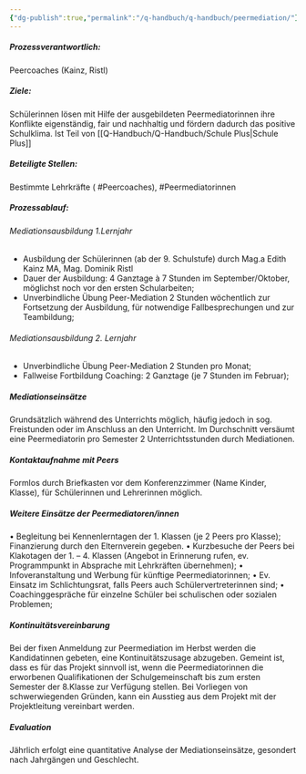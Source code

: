 ```yaml
---
{"dg-publish":true,"permalink":"/q-handbuch/q-handbuch/peermediation/"}
---
```


##### Prozessverantwortlich:
Peercoaches (Kainz, Ristl)
##### Ziele:
Schülerinnen lösen mit Hilfe der ausgebildeten Peermediatorinnen ihre Konflikte eigenständig, fair und nachhaltig und fördern dadurch das positive Schulklima. Ist Teil von [[Q-Handbuch/Q-Handbuch/Schule Plus\|Schule Plus]]
##### Beteiligte Stellen:
Bestimmte Lehrkräfte ( #Peercoaches), #Peermediatorinnen
##### Prozessablauf:
###### Mediationsausbildung 1.Lernjahr
* Ausbildung der Schülerinnen (ab der 9. Schulstufe) durch Mag.a Edith Kainz MA, Mag. Dominik Ristl
* Dauer der Ausbildung: 4 Ganztage à 7 Stunden im September/Oktober, möglichst  noch vor den ersten Schularbeiten;
* Unverbindliche Übung Peer-Mediation 2 Stunden wöchentlich  zur Fortsetzung der Ausbildung, für notwendige Fallbesprechungen und zur Teambildung;
###### Mediationsausbildung 2. Lernjahr
* Unverbindliche Übung Peer-Mediation 2 Stunden pro Monat;
* Fallweise Fortbildung Coaching: 2 Ganztage (je 7 Stunden im Februar);
##### Mediationseinsätze
Grundsätzlich während des Unterrichts möglich, häufig jedoch in sog. Freistunden oder im Anschluss an den Unterricht.
Im Durchschnitt versäumt eine Peermediatorin pro Semester 2 Unterrichtsstunden durch Mediationen.
##### Kontaktaufnahme mit Peers
Formlos durch Briefkasten vor dem Konferenzzimmer (Name Kinder, Klasse), für Schülerinnen und Lehrerinnen möglich.
##### Weitere Einsätze der Peermediatoren/innen
•	Begleitung bei Kennenlerntagen der 1. Klassen (je 2 Peers pro Klasse); Finanzierung durch den Elternverein gegeben.
•	Kurzbesuche der Peers bei Klakotagen der 1. – 4. Klassen (Angebot in Erinnerung rufen, ev. Programmpunkt in Absprache mit Lehrkräften übernehmen);
•	Infoveranstaltung und Werbung für künftige Peermediatorinnen;
•	Ev. Einsatz im Schlichtungsrat, falls Peers auch Schülervertreterinnen sind;
•	Coachinggespräche für einzelne Schüler bei schulischen oder sozialen Problemen;
##### Kontinuitätsvereinbarung
Bei der fixen Anmeldung zur Peermediation im Herbst werden die Kandidatinnen gebeten, eine Kontinuitätszusage abzugeben. Gemeint ist, dass es für das Projekt sinnvoll ist, wenn die Peermediatorinnen die erworbenen Qualifikationen der Schulgemeinschaft bis zum ersten Semester der 8.Klasse zur Verfügung stellen. Bei Vorliegen von schwerwiegenden Gründen, kann ein Ausstieg aus dem Projekt mit der Projektleitung vereinbart werden.
##### Evaluation
Jährlich erfolgt eine quantitative Analyse der Mediationseinsätze, gesondert nach Jahrgängen und Geschlecht.

